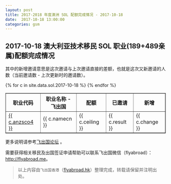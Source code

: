 ```yaml
---
layout: post
title: 2017-2018 年度澳洲 SOL 配额完成情况 - 2017-10-18
date:  2017-10-18 13:00:00
categories: gsm
---
```


## 2017-10-18 澳大利亚技术移民 SOL 职业(189+489亲属)配额完成情况

其中的新增邀请意思是这次邀请与上次邀请直接的差额，也就是这次又新邀请的人数（当前邀请数 - 上次更新时的邀请数）。

<table border = "1" cellpadding="1" cellspacing="0">
<tr>
<th>职业代码</th>
<th>职业名称 - 飞出国</th>
<th>配额</th>
<th>已邀请</th>
<th>新增</th>
</tr>
{% for c in site.data.sol.2017-10-18 %}
<tr>
<td> <a href="http://bbs.fcgvisa.com/t/topic/{{ c.bbsid }}" target="_blank">{{ c.anzsco4 }}</a> </td>
<td> {{ c.namecn }} </td>
<td> {{ c.ceiling }} </td>
<td> {{ c.result }} </td>
<td> {{ c.change }} </td>
</tr>
{% endfor %}
</table>

更多说明请参考<a href="http://bbs.fcgvisa.com/t/2017-2018-sol-occupation-ceilings-for-the-2017-18-programme-year/24331" target="blank">飞出国论坛</a> 。

需要获得相关移民及出国签证申请帮助可以联系飞出国微信（flyabroad）： <a href="http://flyabroad.me/contact" target="_blank">http://flyabroad.me</a>。

> 以上内容由`飞出国香港`（<a href="http://flyabroad.hk/" target="_blank">flyabroad.hk</a>）整理完成，转载请保留并注明出处。

